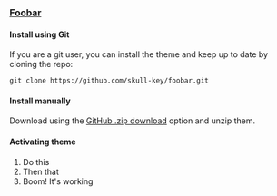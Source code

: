 ### [Foobar](https://foobar.com)

#### Install using Git

If you are a git user, you can install the theme and keep up to date by cloning the repo:

    git clone https://github.com/skull-key/foobar.git

#### Install manually

Download using the [GitHub .zip download](https://github.com/skull-key/foobar/archive/master.zip) option and unzip them.

#### Activating theme

1. Do this
2. Then that
3. Boom! It's working
